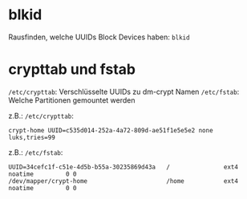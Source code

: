 # blkid
Rausfinden, welche UUIDs Block Devices haben: `blkid`

# crypttab und fstab
`/etc/crypttab`: Verschlüsselte UUIDs zu dm-crypt Namen
`/etc/fstab`: Welche Partitionen gemountet werden

z.B.: `/etc/crypttab`:
```
crypt-home UUID=c535d014-252a-4a72-809d-ae51f1e5e5e2 none luks,tries=99
```

z.B.: `/etc/fstab`:
```
UUID=34cefc1f-c51e-4d5b-b55a-30235869d43a   /               ext4    noatime         0 0
/dev/mapper/crypt-home                      /home           ext4    noatime         0 0
```
